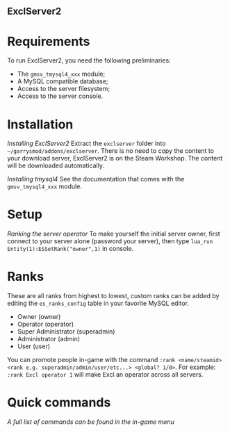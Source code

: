 ExclServer2
-----------

# Requirements
To run ExclServer2, you need the following preliminaries:
- The `gmsv_tmysql4_xxx` module;
- A MySQL compatible database;
- Access to the server filesystem;
- Access to the server console.

# Installation

_Installing ExclServer2_
Extract the `exclserver` folder into `~/garrysmod/addons/exclserver`.
There is no need to copy the content to your download server, ExclServer2 is on the Steam Workshop. The content will be downloaded automatically.

_Installing tmysql4_
See the documentation that comes with the `gmsv_tmysql4_xxx` module.

# Setup

_Ranking the server operator_
To make yourself the initial server owner, first connect to your server alone (password your server), then type `lua_run Entity(1):ESSetRank("owner",1)` in console.

# Ranks
These are all ranks from highest to lowest, custom ranks can be added by editing the `es_ranks_config` table in your favorite MySQL editor.
- Owner (owner)
- Operator (operator)
- Super Administrator (superadmin)
- Administrator (admin)
- User (user)

You can promote people in-game with the command `:rank <name/steamid> <rank e.g. superadmin/admin/user/etc...> <global? 1/0>`. For example: `:rank Excl operator 1` will make Excl an operator across all servers.

# Quick commands
_A full list of commands can be found in the in-game menu_
